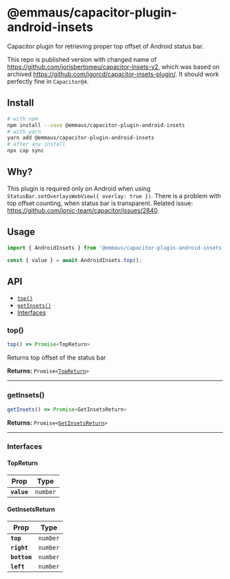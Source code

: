 # @emmaus/capacitor-plugin-android-insets

Capacitor plugin for retrieving proper top offset of Android status bar.

This repo is published version with changed name of https://github.com/jorisbertomeu/capacitor-insets-v2, which was based on archived https://github.com/igorcd/capacitor-insets-plugin/. It should work perfectly fine in `Capacitor@4`.

## Install

```bash
# with npm
npm install --save @emmaus/capacitor-plugin-android-insets
# with yarn
yarn add @emmaus/capacitor-plugin-android-insets
# after any install
npx cap sync
```

## Why?

This plugin is required only on Android when using `StatusBar.setOverlaysWebView({ overlay: true })`. There is a problem with top offset counting, when status bar is transparent. Related issue: https://github.com/ionic-team/capacitor/issues/2840.

## Usage

```ts
import { AndroidInsets } from '@emmaus/capacitor-plugin-android-insets';

const { value } = await AndroidInsets.top();
```

## API

<docgen-index>

* [`top()`](#top)
* [`getInsets()`](#getinsets)
* [Interfaces](#interfaces)

</docgen-index>

<docgen-api>
<!--Update the source file JSDoc comments and rerun docgen to update the docs below-->

### top()

```typescript
top() => Promise<TopReturn>
```

Returns top offset of the status bar

**Returns:** <code>Promise&lt;<a href="#topreturn">TopReturn</a>&gt;</code>

--------------------


### getInsets()

```typescript
getInsets() => Promise<GetInsetsReturn>
```

**Returns:** <code>Promise&lt;<a href="#getinsetsreturn">GetInsetsReturn</a>&gt;</code>

--------------------


### Interfaces


#### TopReturn

| Prop        | Type                |
| ----------- | ------------------- |
| **`value`** | <code>number</code> |


#### GetInsetsReturn

| Prop         | Type                |
| ------------ | ------------------- |
| **`top`**    | <code>number</code> |
| **`right`**  | <code>number</code> |
| **`bottom`** | <code>number</code> |
| **`left`**   | <code>number</code> |

</docgen-api>
